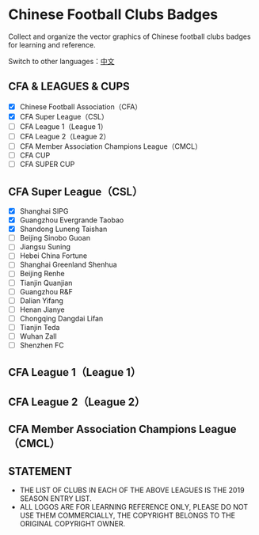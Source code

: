 # Chinese Football Clubs Badges

Collect and organize the vector graphics of Chinese football clubs badges for learning and reference.

Switch to other languages：[中文](/README.md)

## CFA & LEAGUES & CUPS

- [x] Chinese Football Association（CFA）
- [x] CFA Super League（CSL）
- [ ] CFA League 1（League 1）
- [ ] CFA League 2（League 2）
- [ ] CFA Member Association Champions League（CMCL）
- [ ] CFA CUP
- [ ] CFA SUPER CUP

## CFA Super League（CSL）

- [x] Shanghai SIPG
- [x] Guangzhou Evergrande Taobao
- [x] Shandong Luneng Taishan
- [ ] Beijing Sinobo Guoan
- [ ] Jiangsu Suning
- [ ] Hebei China Fortune
- [ ] Shanghai Greenland Shenhua
- [ ] Beijing Renhe
- [ ] Tianjin Quanjian
- [ ] Guangzhou R&F
- [ ] Dalian Yifang
- [ ] Henan Jianye
- [ ] Chongqing Dangdai Lifan
- [ ] Tianjin Teda
- [ ] Wuhan Zall
- [ ] Shenzhen FC

## CFA League 1（League 1）

## CFA League 2（League 2）

## CFA Member Association Champions League（CMCL）

## STATEMENT

- THE LIST OF CLUBS IN EACH OF THE ABOVE LEAGUES IS THE 2019 SEASON ENTRY LIST.
- ALL LOGOS ARE FOR LEARNING REFERENCE ONLY, PLEASE DO NOT USE THEM COMMERCIALLY, THE COPYRIGHT BELONGS TO THE ORIGINAL COPYRIGHT OWNER.

